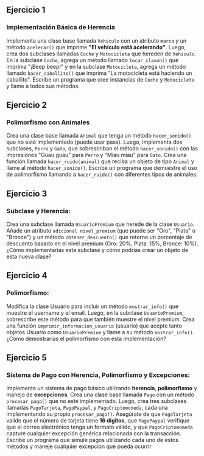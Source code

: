 ## Ejercicio 1

### Implementación Básica de Herencia
Implementa una clase base llamada `Vehiculo` con un atributo `marca` y un método 
`acelerar()` que imprime **"El vehículo está acelerando"**. 
Luego, crea dos subclases llamadas `Coche` y `Motocicleta` que hereden de `Vehiculo`. En la 
subclase `Coche`, agrega un método llamado `tocar_claxon()` que imprima "¡Beep beep!" y 
en la subclase `Motocicleta`, agrega un método llamado `hacer_caballito()` que imprima "La 
motocicleta está haciendo un caballito". Escribe un programa que cree instancias de 
`Coche` y `Motocicleta` y llame a todos sus métodos.

## Ejercicio 2
### Polimorfismo con Animales
Crea una clase base llamada `Animal` que tenga un método `hacer_sonido()` que no esté 
implementado (puede usar pass). 
Luego, implementa dos subclases, `Perro` y `Gato`, que sobrescriban el método 
`hacer_sonido()` con las impresiones "Guau guau" para `Perro` y "Miau miau" para `Gato`. 
Crea una función llamada `hacer_ruido(animal)` que reciba un objeto de tipo `Animal` y 
llame al método `hacer_sonido()`. Escribe un programa que demuestre el uso de 
polimorfismo llamando a `hacer_ruido()` con diferentes tipos de animales.

## Ejercicio 3

### Subclase y Herencia:
Crea una subclase llamada `UsuarioPremium` que herede de la clase `Usuario`. Añade un atributo `adicional nivel_premium` (que puede ser "Oro", "Plata" o "Bronce") y un método `obtener_descuento()` que retorne un porcentaje de descuento basado en el nivel premium (Oro: 20%, Plata: 15%, Bronce: 10%). ¿Cómo implementarías esta subclase y cómo podrías crear un objeto de esta nueva clase?

## Ejercicio 4

### Polimorfismo:
Modifica la clase Usuario para incluir un método `mostrar_info()` que muestre el username y el email. Luego, en la subclase `UsuarioPremium`, sobrescribe este método para que también muestre el nivel premium. Crea una función `imprimir_informacion_usuario` (usuario) que acepte tanto objetos Usuario como `UsuarioPremium` y llame a su método `mostrar_info()`. ¿Cómo demostrarías el polimorfismo con esta implementación?

## Ejercicio 5

### Sistema de Pago con Herencia, Polimorfismo y Excepciones:
Implementa un sistema de pago básico utilizando **herencia**, **polimorfismo** y manejo de 
**excepciones**. Crea una clase base llamada `Pago` con un método `procesar_pago()` que no esté 
implementado. Luego, crea tres subclases llamadas `PagoTarjeta`, `PagoPaypal`, y 
`PagoCriptomoneda`, cada una implementando su propio `procesar_pago()`. Asegúrate de 
que `PagoTarjeta` valide que el número de tarjeta tiene **16 dígitos**, que `PagoPaypal` 
verifique que el correo electrónico tenga un formato válido, y que `PagoCriptomoneda` 
capture cualquier excepción genérica relacionada con la transacción. Escribe un 
programa que simule pagos utilizando cada uno de estos métodos y maneje cualquier 
excepción que pueda ocurrir